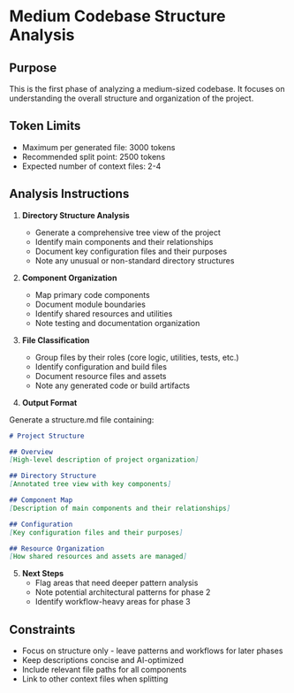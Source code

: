 # Medium Codebase Structure Analysis

## Purpose
This is the first phase of analyzing a medium-sized codebase. It focuses on understanding the overall structure and organization of the project.

## Token Limits
- Maximum per generated file: 3000 tokens
- Recommended split point: 2500 tokens
- Expected number of context files: 2-4

## Analysis Instructions

1. **Directory Structure Analysis**
   - Generate a comprehensive tree view of the project
   - Identify main components and their relationships
   - Document key configuration files and their purposes
   - Note any unusual or non-standard directory structures

2. **Component Organization**
   - Map primary code components
   - Document module boundaries
   - Identify shared resources and utilities
   - Note testing and documentation organization

3. **File Classification**
   - Group files by their roles (core logic, utilities, tests, etc.)
   - Identify configuration and build files
   - Document resource files and assets
   - Note any generated code or build artifacts

4. **Output Format**

Generate a structure.md file containing:

```markdown
# Project Structure

## Overview
[High-level description of project organization]

## Directory Structure
[Annotated tree view with key components]

## Component Map
[Description of main components and their relationships]

## Configuration
[Key configuration files and their purposes]

## Resource Organization
[How shared resources and assets are managed]
```

5. **Next Steps**
   - Flag areas that need deeper pattern analysis
   - Note potential architectural patterns for phase 2
   - Identify workflow-heavy areas for phase 3

## Constraints
- Focus on structure only - leave patterns and workflows for later phases
- Keep descriptions concise and AI-optimized
- Include relevant file paths for all components
- Link to other context files when splitting 